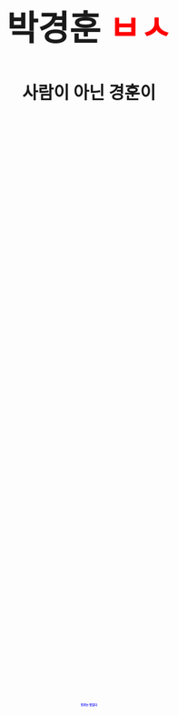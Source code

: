 <html>
  <head>
    <title>박경훈</title>
    <meta charset="utf-8">
    <style>
      a{
        text-decoration:none;
        color: red;
      }
      body{
        text-align: right:
      }
      h2{
        font-size:60px;
      }
      h3{
        font-size:30px;
      }
      h4{
        font-size:5px;
        color: blue;
      }
    </style>
  </head>
  <body>
   <p><center><h2>박경훈 <a href="https://ko.dict.naver.com/#/entry/koko/909fa2a4a8e24279a3e328829e7b5864" target="_blank">ㅂㅅ</a></h2></center></p>
  <p><center><h3>사람이 아닌 경훈이</h3></center></p>
    <p>&nbsp;</p>
    <p>&nbsp;</p>
    <p>&nbsp;</p>
    <p>&nbsp;</p>
    <p>&nbsp;</p>
    <p>&nbsp;</p>
    <p>&nbsp;</p>
    <p>&nbsp;</p>
    <p>&nbsp;</p>
    <p>&nbsp;</p>
    <p>&nbsp;</p>
    <p>&nbsp;</p>
    <p>&nbsp;</p>
    <p>&nbsp;</p>
    <p>&nbsp;</p>
    <p>&nbsp;</p>
    <p>&nbsp;</p>
    <p>&nbsp;</p>
    <p>&nbsp;</p>
    <p>&nbsp;</p>
    <p>&nbsp;</p>
    <p>&nbsp;</p>
    <p>&nbsp;</p>
    <p>&nbsp;</p>
    <p>&nbsp;</p>
    <p>&nbsp;</p>
    <p>&nbsp;</p>
    <p>&nbsp;</p>
    <p>&nbsp;</p>
    <p>&nbsp;</p>
    <p>&nbsp;</p>
    <p>&nbsp;</p>
    <p>&nbsp;</p>
    <p><center><h4>민초는 맛있다</h4></center></p>
  </body>
</html>
